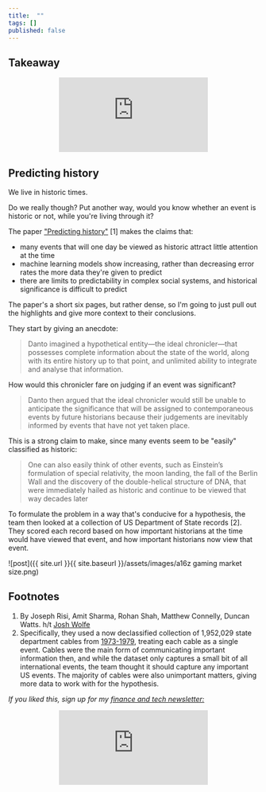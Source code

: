 ```yaml
---
title:  ""  
tags: []
published: false
---
```


## Takeaway

<style>
      .iframe-container {
        overflow: hidden;        
        padding-top: 50%; <!-- Calculated from the aspect ration of the content (in case of 16:9 it is 9/16= 0.5625) -->
        position: relative;
      }
      .iframe-container iframe { 
         border: 0;
         height: 100%; <!-- Finally, width and height are set to 100% so the iframe takes up 100% of the containers space. -->
         left: 0;
         position: absolute;
         top: 0;
         width: 100%;
         display: block;
         margin: 0 auto; <!-- center image -->
      }
      <!-- 4x3 Aspect Ratio -->
      .iframe-container-4x3 {
        padding-top: 75%;
      }
</style> 

<div class="iframe-container-4x3">
  <p align="center"><iframe src="https://avoidboringpeople.substack.com/embed" frameborder="0" scrolling="no"> </iframe></p>
</div>

## Predicting history

We live in historic times.

Do we really though? Put another way, would you know whether an event is historic or not, while you're living through it?

The paper ["Predicting history"](https://www.gwern.net/docs/history/2019-risi.pdf "predict") \[1\] makes the claims that:

- many events that will one day be viewed as historic attract little attention at the time
- machine learning models show increasing, rather than decreasing error rates the more data they're given to predict
- there are limits to predictability in complex social systems, and historical significance is difficult to predict

The paper's a short six pages, but rather dense, so I'm going to just pull out the highlights and give more context to their conclusions.

They start by giving an anecdote:

> Danto imagined a hypothetical entity—the ideal chronicler—that possesses complete information about the state of the world, along with its entire history up to that point, and unlimited ability to integrate and analyse that information. 

How would this chronicler fare on judging if an event was significant?

> Danto then argued that the ideal chronicler would still be unable to anticipate the significance that will be assigned to contemporaneous events by future historians because their judgements are inevitably informed by events that have not yet taken place.

This is a strong claim to make, since many events seem to be "easily" classified as historic:

> One can also easily think of other events, such as Einstein’s formulation of special relativity, the moon landing, the fall of the Berlin Wall and the discovery of the double-helical structure of DNA, that were immediately hailed as historic and continue to be viewed that way decades later

To formulate the problem in a way that's conducive for a hypothesis, the team then looked at a collection of US Department of State records \[2\]. They scored each record based on how important historians at the time would have viewed that event, and how important historians now view that event.

![post]({{ site.url }}{{ site.baseurl }}/assets/images/a16z gaming market size.png)

## Footnotes

1. By Joseph Risi, Amit Sharma, Rohan Shah, Matthew Connelly, Duncan Watts. h/t [Josh Wolfe](https://twitter.com/wolfejosh?s=20 "Josh")
2. Specifically, they used a now declassified collection of 1,952,029 state department cables from [1973-1979](http://history-lab.org/cables "cable"), treating each cable as a single event. Cables were the main form of communicating important information then, and while the dataset only captures a small bit of all international events, the team thought it should capture any important US events. The majority of cables were also unimportant matters, giving more data to work with for the hypothesis.

*If you liked this, sign up for my [finance and tech newsletter:](https://avoidboringpeople.substack.com/ "ABP")*

<div class="iframe-container-4x3">
  <p align="center"><iframe src="https://avoidboringpeople.substack.com/embed" frameborder="0" scrolling="no"> </iframe></p>
</div>
